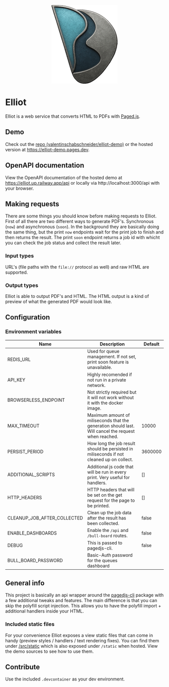 <p align="center">
	<img src="docs/logo.png" alt="elliot logo" height="250px" />
</p>

# Elliot

Elliot is a web service that converts HTML to PDFs with [Paged.js](https://pagedjs.org).

## Demo

Check out the [repo (valentinschabschneider/elliot-demo)](https://github.com/valentinschabschneider/elliot-demo) or the hosted version at https://elliot-demo.pages.dev.

## OpenAPI documentation

View the OpenAPI documentation of the hosted demo at https://elliot.up.railway.app/api or locally via http://localhost:3000/api with your browser.

## Making requests

There are some things you should know before making requests to Elliot.
First of all there are two different ways to generate PDF's. Synchronous (`now`) and asynchronous (`soon`).
In the background they are basically doing the same thing, but the print `now` endpoints wait for the print job to finish and then returns the result.
The print `soon` endpoint returns a job id with whicht you can check the job status and collect the result later.

### Input types

URL's (file paths with the `file://` protocol as well) and raw HTML are supported.

### Output types

Elliot is able to output PDF's and HTML. The HTML output is a kind of preview of what the generated PDF would look like.

## Configuration

### Environment variables

| Name                        | Description                                                                                          | Default |
| --------------------------- | ---------------------------------------------------------------------------------------------------- | ------- |
| REDIS_URL                   | Used for queue management. If not set, print soon feature is unavailable.                            |         |
| API_KEY                     | Highly recomended if not run in a private network.                                                   |         |
| BROWSERLESS_ENDPOINT        | Not strictly required but it will not work without it with the docker image.                         |         |
| MAX_TIMEOUT                 | Maximum amount of miliseconds that the generation should last. Will cancel the request when reached. | 10000   |
| PERSIST_PERIOD              | How long the job result should be persisted in miliseconds if not cleaned up on collect.             | 3600000 |
| ADDITIONAL_SCRIPTS          | Additional js code that will be run in every print. Very useful for handlers.                        | []      |
| HTTP_HEADERS                | HTTP headers that will be set on the get request for the page to be printed.                         | []      |
| CLEANUP_JOB_AFTER_COLLECTED | Clean up the job data after the result has been collected.                                           | false   |
| ENABLE_DASHBOARDS           | Enable the `/api` and `/bull-board` routes.                                                          | false   |
| DEBUG                       | This is passed to pagedjs-cli.                                                                       | false   |
| BULL_BOARD_PASSWORD         | Basic-Auth password for the queues dashboard                                                         |         |

## General info

This project is basically an api wrapper around the [pagedjs-cli](https://gitlab.coko.foundation/pagedjs/pagedjs-cli) package with a few additional tweaks and features.
The main difference is that you can skip the polyfill script injection. This allows you to have the polyfill import + additional handlers inside your HTML.

### Included static files

For your convenience Elliot exposes a view static files that can come in handy (preview styles / handlers / text rendering fixes). You can find them under [/src/static](/src/static) which is also exposed under `/static` when hosted. View the demo sources to see how to use them.

## Contribute

Use the included `.devcontainer` as your dev environment.
